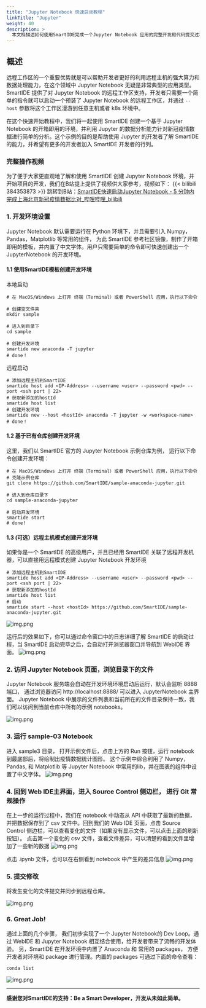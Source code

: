 ```yaml
---
title: "Jupyter Notebook 快速启动教程"
linkTitle: "Jupyter"
weight: 40
description: >
  本文档描述如何使用SmartIDE完成一个Jupyter Notebook 应用的完整开发和代码提交过程。
---
```

## 概述
远程工作区的一个重要优势就是可以帮助开发者更好的利用远程主机的强大算力和数据处理能力，在这个领域中 Jupyter Notebook 无疑是非常典型的应用类型。SmartIDE 提供了对 Jupyter Notebook 的远程工作区支持，开发者只需要一个简单的指令就可以启动一个预装了 Jupyter Notebook 的远程工作区，并通过 `--host` 参数将这个工作区漫游到任意主机或者 k8s 环境中。

在这个快速开始教程中，我们将一起使用 SmartIDE 创建一个基于 Jupyter Notebook 的开箱即用的环境，并利用 Jupyter 的数据分析能力针对新冠疫情数据进行简单的分析。这个示例的目的是帮助使用 Jupyter 的开发者了解 SmartIDE 的能力，并希望有更多的开发者加入 SmartIDE 开发者的行列。

### 完整操作视频
为了便于大家更直观地了解和使用 SmartIDE 创建 Jupyter Notebook 环境，并开始项目的开发，我们在B站提上提供了视频供大家参考，视频如下：
{{< bilibili 384353873 >}}
跳转到B站：[SmartIDE快速启动Jupyter Notebook - 5 分钟内完成上海北京新冠疫情数据比对_哔哩哔哩_bilibili](https://www.bilibili.com/video/BV1mZ4y1t7fj)

### 1. 开发环境设置
Jupyter Notebook 默认需要运行在 Python 环境下，并且需要引入 Numpy， Pandas，Matplotlib 等常用的组件， 为此 SmartIDE 参考社区镜像，制作了开箱即用的模板，并内置了中文字体。用户只需要简单的命令即可快速创建出一个 JupyterNotebook 的开发环境。

#### 1.1 使用SmartIDE模板创建开发环境
本地启动
```shell
# 在 MacOS/Windows 上打开 终端（Terminal）或者 PowerShell 应用，执行以下命令

# 创建空文件夹
mkdir sample

# 进入到目录下
cd sample

# 创建开发环境
smartide new anaconda -T jupyter
# done！
```

远程启动
```shell
# 添加远程主机到SmartIDE
smartide host add <IP-Address> --username <user> --password <pwd> --port <ssh port | 22>
# 获取新添加的hostId
smartide host list
# 创建开发环境
smartide new --host <hostId> anaconda -T jupyter -w <workspace-name>
# done！
```

#### 1.2 基于已有仓库创建开发环境
这里，我们以 SmartIDE 官方的 Jupyter Notebook 示例仓库为例， 运行以下命令创建开发环境：
```shell
# 在 MacOS/Windows 上打开 终端（Terminal）或者 PowerShell 应用，执行以下命令
# 克隆示例仓库
git clone https://github.com/SmartIDE/sample-anaconda-jupyter.git

# 进入到仓库目录下
cd sample-anaconda-jupyter

# 启动开发环境
smartide start
# done!
```
#### 1.3 (可选）远程主机模式创建开发环境
如果你是一个 SmartIDE 的高级用户，并且已经用 SmartIDE 关联了远程开发机器，可以直接用远程模式创建 Jupyter Notebook 开发环境
```shell
# 添加远程主机到SmartIDE
smartide host add <IP-Address> --username <user> --password <pwd> --port <ssh port | 22>
# 获取新添加的hostId
smartide host list
# 启动
smartide start --host <hostId> https://github.com/SmartIDE/sample-anaconda-jupyter.git
```
![img.png](images/jupyter-01.png)

运行后的效果如下，你可以通过命令窗口中的日志详细了解 SmartIDE 的启动过程，当 SmartIDE 启动完毕之后，会自动打开浏览器窗口并导航到 WebIDE 界面。
![img.png](images/jupyter-02.png)

### 2. 访问 Jupyter Notebook 页面，浏览目录下的文件
Jupyter Notebook 服务端会自动在开发环境环境启动后运行，默认会监听 8888 端口， 通过浏览器访问 http://localhost:8888/  可以进入 JupyterNotebook 主界面。
Jupyter Notebook 中展示的文件列表和当前所在的文件目录保持一致，我们可以访问到当前仓库中所有的示例 notebooks。

![img.png](images/jupyter-03.png)

### 3. 运行 sample-03 Notebook
   进入 sample3 目录， 打开示例文件后，点击上方的 Run 按钮，运行 notebook 到最底部后，将绘制出疫情数据统计图形。 这个示例中综合利用了 Numpy， Pandas, 和 Matplotlib 等 Jupyter Notebook 中常用的lib，并在图表的组件中设置了中文字体。
![img.png](images/jupyter-04.png)

### 4. 回到 Web IDE主界面，进入 Source Control 侧边栏， 进行 Git 常规操作
在上一步的运行过程中，我们在 notebook 中动态从 API 中获取了最新的数据，并把数据保存到了 csv 文件中。回到我们的 Web IDE 页面，点击 Source Control 侧边栏，可以查看变化的文件（如果没有显示文件，可以点击上面的刷新按钮）。
点击第一个变化的 csv 文件，查看文件差异，可以清楚的看到文件里增加了一些新的数据
![img.png](images/jupyter-05.png)

点击 .ipynb 文件，也可以在右侧看到 notebook 中产生的差异信息
![img.png](images/jupyter-06.png)
### 5. 提交修改
将发生变化的文件提交并同步到远程仓库。

![img.png](images/jupyter-07.png)

### 6. Great Job!
通过上面的几个步骤，  我们初步实现了一个 Jupyter Notebook的 Dev Loop。通过 WebIDE 和 Jupyter Notebook 相互结合使用，给开发者带来了流畅的开发体验。
另，SmartIDE 在开发环境中内置了 Anaconda 和 常用的 packages， 方便开发者对环境和 package 进行管理。内置的 packages 可通过下面的命令查看：
```
conda list
```
![img.png](images/jupyter-08.png)



---
**感谢您对SmartIDE的支持：Be a Smart Developer，开发从未如此简单。**
